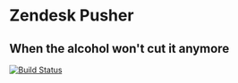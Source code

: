 # Zendesk Pusher
## When the alcohol won't cut it anymore

[![Build Status](https://magnum.travis-ci.com/zendesk/zendesk_deploy_service.png?token=tT5LJyhhszj8vXK8jzQA&branch=master)](https://magnum.travis-ci.com/zendesk/zendesk_deploy_service)
